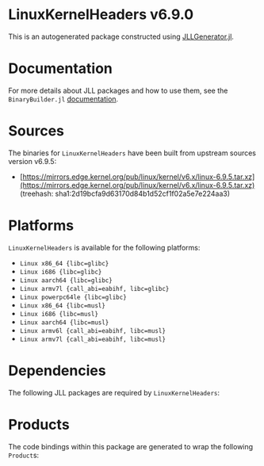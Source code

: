 # LinuxKernelHeaders v6.9.0
This is an autogenerated package constructed using [JLLGenerator.jl](https://github.com/JuliaPackaging/BinaryBuilder2.jl/tree/main/JLLGenerator.jl).

# Documentation
For more details about JLL packages and how to use them, see the `BinaryBuilder.jl` [documentation](https://docs.binarybuilder.org/stable/jll/).

# Sources
The binaries for `LinuxKernelHeaders` have been built from upstream sources version v6.9.5:

 - [https://mirrors.edge.kernel.org/pub/linux/kernel/v6.x/linux-6.9.5.tar.xz](https://mirrors.edge.kernel.org/pub/linux/kernel/v6.x/linux-6.9.5.tar.xz) (treehash: sha1:2d19bcfa9d63170d84b1d52cf1f02a5e7e224aa3)
# Platforms

`LinuxKernelHeaders` is available for the following platforms:

 - `Linux x86_64 {libc=glibc}`
 - `Linux i686 {libc=glibc}`
 - `Linux aarch64 {libc=glibc}`
 - `Linux armv7l {call_abi=eabihf, libc=glibc}`
 - `Linux powerpc64le {libc=glibc}`
 - `Linux x86_64 {libc=musl}`
 - `Linux i686 {libc=musl}`
 - `Linux aarch64 {libc=musl}`
 - `Linux armv6l {call_abi=eabihf, libc=musl}`
 - `Linux armv7l {call_abi=eabihf, libc=musl}`
# Dependencies
The following JLL packages are required by `LinuxKernelHeaders`:

# Products

The code bindings within this package are generated to wrap the following `Product`s:
<TODO>

